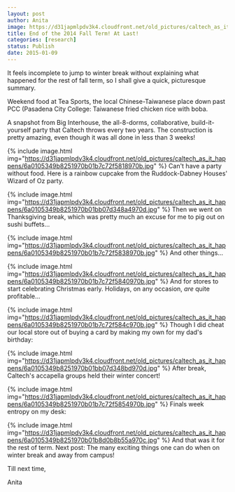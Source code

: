 ```yaml
---
layout: post
author: Anita
image: https://d31japmlpdv3k4.cloudfront.net/old_pictures/caltech_as_it_happens/6a0105349b8251970b01b8d0b8b518970c.jpg
title: End of the 2014 Fall Term! At Last!
categories: [research]
status: Publish
date: 2015-01-09
---
```



It feels incomplete to jump to winter break without explaining what happened for the rest of fall term, so I shall give a quick, picturesque summary.

Weekend food at Tea Sports, the local Chinese-Taiwanese place down past PCC (Pasadena City College: Taiwanese fried chicken rice with boba.

A snapshot from Big Interhouse, the all-8-dorms, collaborative, build-it-yourself party that Caltech throws every two years. The construction is pretty amazing, even though it was all done in less than 3 weeks!

{% include image.html img="https://d31japmlpdv3k4.cloudfront.net/old_pictures/caltech_as_it_happens/6a0105349b8251970b01b7c72f5818970b.jpg" %}
Can't have a party without food. Here is a rainbow cupcake from the Ruddock-Dabney Houses' Wizard of Oz party.


{% include image.html img="https://d31japmlpdv3k4.cloudfront.net/old_pictures/caltech_as_it_happens/6a0105349b8251970b01bb07d348a4970d.jpg" %}
Then we went on Thanksgiving break, which was pretty much an excuse for me to pig out on sushi buffets...


{% include image.html img="https://d31japmlpdv3k4.cloudfront.net/old_pictures/caltech_as_it_happens/6a0105349b8251970b01b7c72f5838970b.jpg" %}
And other things...


{% include image.html img="https://d31japmlpdv3k4.cloudfront.net/old_pictures/caltech_as_it_happens/6a0105349b8251970b01b7c72f5840970b.jpg" %}
And for stores to start celebrating Christmas early. Holidays, on any occasion, *are* quite profitable...


{% include image.html img="https://d31japmlpdv3k4.cloudfront.net/old_pictures/caltech_as_it_happens/6a0105349b8251970b01b7c72f584c970b.jpg" %}
Though I did cheat our local store out of buying a card by making my own for my dad's birthday:

{% include image.html img="https://d31japmlpdv3k4.cloudfront.net/old_pictures/caltech_as_it_happens/6a0105349b8251970b01bb07d348bd970d.jpg" %}
After break, Caltech's accapella groups held their winter concert!

{% include image.html img="https://d31japmlpdv3k4.cloudfront.net/old_pictures/caltech_as_it_happens/6a0105349b8251970b01b7c72f5854970b.jpg" %}
Finals week entropy on my desk:

{% include image.html img="https://d31japmlpdv3k4.cloudfront.net/old_pictures/caltech_as_it_happens/6a0105349b8251970b01b8d0b8b55a970c.jpg" %}
And that was it for the rest of term. Next post: The many exciting things one can do when on winter break and away from campus!

Till next time,

Anita

